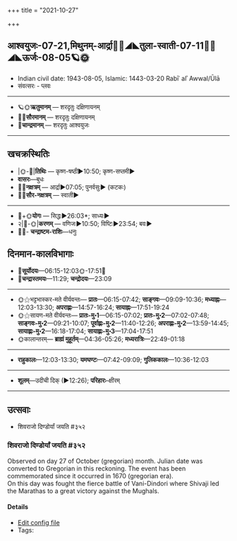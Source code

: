 +++
title = "2021-10-27"

+++
## आश्वयुजः-07-21,मिथुनम्-आर्द्रा🌛🌌◢◣तुला-स्वाती-07-11🌌🌞◢◣ऊर्जः-08-05🪐🌞
- Indian civil date: 1943-08-05, Islamic: 1443-03-20 Rabīʿ alʾ Awwal/Ūlā
- संवत्सरः - प्लवः
___________________
- 🪐🌞**ऋतुमानम्** — शरदृतुः दक्षिणायनम्
- 🌌🌞**सौरमानम्** — शरदृतुः दक्षिणायनम्
- 🌛**चान्द्रमानम्** — शरदृतुः आश्वयुजः
___________________


## खचक्रस्थितिः
- |🌞-🌛|**तिथिः** — कृष्ण-षष्ठी►10:50; कृष्ण-सप्तमी►  
- **वासरः**—बुधः  
- 🌌🌛**नक्षत्रम्** — आर्द्रा►07:05; पुनर्वसुः► (कटकः)  
- 🌌🌞**सौर-नक्षत्रम्** — स्वाती►  
___________________
- 🌛+🌞**योगः** — सिद्धः►26:03*; साध्यः►  
- २|🌛-🌞|**करणम्** — वणिजः►10:50; विष्टिः►23:54; बवः►  
- 🌌🌛- **चन्द्राष्टम-राशिः**—धनुः  


## दिनमान-कालविभागाः
- 🌅**सूर्योदयः**—06:15-12:03🌞️-17:51🌇  
- 🌛**चन्द्रास्तमयः**—11:29; **चन्द्रोदयः**—23:09  
___________________
- 🌞⚝भट्टभास्कर-मते वीर्यवन्तः— **प्रातः**—06:15-07:42; **साङ्गवः**—09:09-10:36; **मध्याह्नः**—12:03-13:30; **अपराह्णः**—14:57-16:24; **सायाह्नः**—17:51-19:24  
- 🌞⚝सायण-मते वीर्यवन्तः— **प्रातः-मु॰1**—06:15-07:02; **प्रातः-मु॰2**—07:02-07:48; **साङ्गवः-मु॰2**—09:21-10:07; **पूर्वाह्णः-मु॰2**—11:40-12:26; **अपराह्णः-मु॰2**—13:59-14:45; **सायाह्णः-मु॰2**—16:18-17:04; **सायाह्णः-मु॰3**—17:04-17:51  
- 🌞कालान्तरम्— **ब्राह्मं मुहूर्तम्**—04:36-05:26; **मध्यरात्रिः**—22:49-01:18  
___________________
- **राहुकालः**—12:03-13:30; **यमघण्टः**—07:42-09:09; **गुलिककालः**—10:36-12:03  
___________________
- **शूलम्**—उदीची दिक् (►12:26); **परिहारः**–क्षीरम्  
___________________

## उत्सवाः
- शिवराजो दिण्डोर्यां जयति #३५२
### शिवराजो दिण्डोर्यां जयति #३५२

Observed on day 27 of October (gregorian) month. Julian date was converted to Gregorian in this reckoning. The event has been commemorated since it occurred in 1670 (gregorian era).  
On this day was fought the fierce battle of Vani-Dindori where Shivaji led the Marathas to a great victory against the Mughals.

#### Details
- [Edit config file](https://github.com/jyotisham/adyatithi/tree/master/mahApuruSha/xatra-later/gregorian/day/10/27/shivarAjo_diNDoryAM_jayati.toml)
- Tags: 


